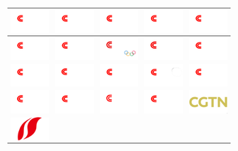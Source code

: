 | ![](https://raw.githubusercontent.com/RevGear/logo/master/Countries/CN/CCTV1.png)| ![](https://raw.githubusercontent.com/RevGear/logo/master/Countries/CN/CCTV10.png)| ![](https://raw.githubusercontent.com/RevGear/logo/master/Countries/CN/CCTV11.png)| ![](https://raw.githubusercontent.com/RevGear/logo/master/Countries/CN/CCTV12.png)| ![](https://raw.githubusercontent.com/RevGear/logo/master/Countries/CN/CCTV13.png)| 
|:---:|:---:|:---:|:---:|:---:| 
| ![](https://raw.githubusercontent.com/RevGear/logo/master/Countries/CN/CCTV14.png)| ![](https://raw.githubusercontent.com/RevGear/logo/master/Countries/CN/CCTV15.png)| ![](https://raw.githubusercontent.com/RevGear/logo/master/Countries/CN/CCTV16.png)| ![](https://raw.githubusercontent.com/RevGear/logo/master/Countries/CN/CCTV17.png)| ![](https://raw.githubusercontent.com/RevGear/logo/master/Countries/CN/CCTV2.png)| 
| ![](https://raw.githubusercontent.com/RevGear/logo/master/Countries/CN/CCTV3.png)| ![](https://raw.githubusercontent.com/RevGear/logo/master/Countries/CN/CCTV4K.png)| ![](https://raw.githubusercontent.com/RevGear/logo/master/Countries/CN/CCTV5.png)| ![](https://raw.githubusercontent.com/RevGear/logo/master/Countries/CN/CCTV5Plus.png)| ![](https://raw.githubusercontent.com/RevGear/logo/master/Countries/CN/CCTV6.png)| 
| ![](https://raw.githubusercontent.com/RevGear/logo/master/Countries/CN/CCTV7.png)| ![](https://raw.githubusercontent.com/RevGear/logo/master/Countries/CN/CCTV8.png)| ![](https://raw.githubusercontent.com/RevGear/logo/master/Countries/CN/CCTV8K.png)| ![](https://raw.githubusercontent.com/RevGear/logo/master/Countries/CN/CCTV9.png)| ![](https://raw.githubusercontent.com/RevGear/logo/master/Countries/CN/CGTN.png)| 
| ![](https://raw.githubusercontent.com/RevGear/logo/master/Countries/CN/ShanxiTV.png) | 
